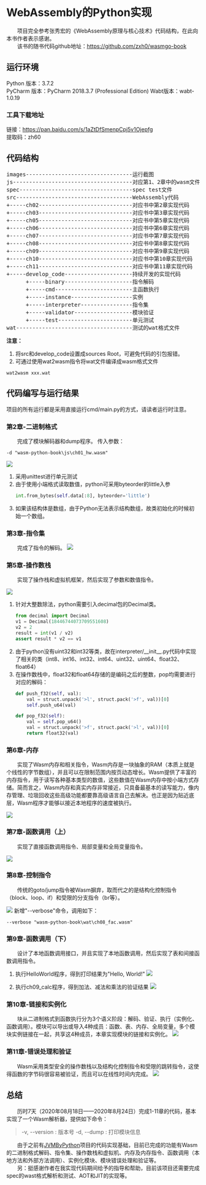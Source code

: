 # WebAssembly的Python实现

&emsp;&emsp;项目完全参考张秀宏的《WebAssembly原理与核心技术》代码结构，在此向本书作者表示感谢。  
&emsp;&emsp;该书的随书代码github地址：https://github.com/zxh0/wasmgo-book  

## 运行环境
Python 版本：3.7.2  
PyCharm 版本：PyCharm 2018.3.7 (Professional Edition) 
Wabt版本：wabt-1.0.19 

### 工具下载地址
链接：https://pan.baidu.com/s/1aZtDfSmenpCpj5v1Ojepfg   
提取码：zh60 

## 代码结构
<pre>
images---------------------------------运行截图
js-------------------------------------对应第1、2章中的wasm文件
spec-----------------------------------spec test文件
src------------------------------------WebAssembly代码
+-----ch02-----------------------------对应书中第2章实现代码
+-----ch03-----------------------------对应书中第3章实现代码
+-----ch05-----------------------------对应书中第5章实现代码
+-----ch06-----------------------------对应书中第6章实现代码
+-----ch07-----------------------------对应书中第7章实现代码
+-----ch08-----------------------------对应书中第8章实现代码
+-----ch09-----------------------------对应书中第9章实现代码
+-----ch10-----------------------------对应书中第10章实现代码
+-----ch11-----------------------------对应书中第11章实现代码
+-----develop_code---------------------持续开发的实现代码
      +-----binary---------------------指令解码
      +-----cmd------------------------主函数执行
      +-----instance-------------------实例
      +-----interpreter----------------指令集
      +-----validator------------------模块验证
      +-----test-----------------------单元测试
wat------------------------------------测试的wat格式文件
</pre>

**注意：** 
1. 将src和develop_code设置成sources Root，可避免代码的引包报错。
2. 可通过使用wat2wasm指令将wat文件编译成wasm格式文件
```shell
wat2wasm xxx.wat
```

## 代码编写与运行结果
项目的所有运行都是采用直接运行cmd/main.py的方式，请读者运行时注意。

### 第2章-二进制格式

&emsp;&emsp;完成了模块解码器和dump程序。
传入参数：
```
-d "wasm-python-book\js\ch01_hw.wasm"
```
![](images/ch02/ch02.png)

1. 采用unittest进行单元测试
2. 由于使用小端格式读取数值，python可采用byteorder的little入参
    ```python
    int.from_bytes(self.data[:8], byteorder='little')
    ```
3. 如果该结构体是数组，由于Python无法表示结构数组，故类初始化的时候初始一个数组。

### 第3章-指令集

&emsp;&emsp;完成了指令的解码。
![](images/ch03/ch03.png)

### 第5章-操作数栈

&emsp;&emsp;实现了操作栈和虚拟机框架，然后实现了参数和数值指令。

![](images/ch05/ch05_param.png)
1. 针对大整数除法，python需要引入decimal包的Decimal类。
    ```python
    from decimal import Decimal
    v1 = Decimal(18446744073709551608)
    v2 = 2
    result = int(v1 / v2)
    assert result * v2 == v1
    ```
2. 由于python没有uint32和int32等类，故在interpreter/\_\_init\_\_.py代码中实现了相关的类（int8、int16、int32、int64、uint32、uint64、float32、float64）
3. 在操作数栈中，float32和float64存储的是编码之后的整数，pop均需要进行对应的解码：
    ```python
    def push_f32(self, val):
        val = struct.unpack('>l', struct.pack('>f', val))[0]
        self.push_u64(val)

    def pop_f32(self):
        val = self.pop_u64()
        val = struct.unpack('>f', struct.pack('>l', val))[0]
        return float32(val)
    ```
    
### 第6章-内存

&emsp;&emsp;实现了Wasm内存和相关指令，Wasm内存是一块抽象的RAM（本质上就是个线性的字节数组），并且可以在限制范围内按页动态增长。Wasm提供了丰富的内存指令，用于读写各种基本类型的数值，这些数值在Wasm内存中按小端方式存储。简而言之，Wasm内存和真实内存非常接近，只具备最基本的读写能力，像内存管理、垃圾回收这些高级功能都要靠高级语言自己去解决。也正是因为贴近底层，Wasm程序才能够以接近本地程序的速度被执行。

![](images/ch06/ch06.png)  

### 第7章-函数调用（上）
&emsp;&emsp;实现了直接函数调用指令、局部变量和全局变量指令。

![](images/ch07/ch07.png)

### 第8章-控制指令

&emsp;&emsp;传统的goto/jump指令被Wasm摒弃，取而代之的是结构化控制指令（block、loop、if）和受限的分支指令（br等）。

![](images/ch08/ch08.png)
新增"--verbose"命令，调用如下：
```shell
--verbose "wasm-python-book\wat\ch08_fac.wasm"
```
### 第9章-函数调用（下）

&emsp;&emsp;设计了本地函数调用接口，并且实现了本地函数调用，然后实现了表和间接函数调用指令。
1. 执行HelloWorld程序，得到打印结果为"Hello, World!"
![](images/ch09/ch09_测试HelloWorld程序.png)

2. 执行ch09_calc程序，得到加法、减法和乘法的验证结果
![](images/ch09/ch09_测试calc程序.png)

### 第10章-链接和实例化

&emsp;&emsp;块从二进制格式到函数执行分为3个语义阶段：解码、验证、执行（实例化、函数调用）。模块可以导出或导入4种成员：函数、表、内存、全局变量，多个模块实例链接在一起，共享这4种成员，本章实现模块的链接和实例化。
![](images/ch10/ch10.png)

### 第11章-错误处理和验证

&emsp;&emsp;Wasm采用类型安全的操作数栈以及结构化控制指令和受限的跳转指令，这使得函数的字节码很容易被验证，而且可以在线性时间内完成。
![](images/ch11/ch11.png)

## 总结
&emsp;&emsp;历时7天（2020年08月18日——2020年8月24日）完成1-11章的代码，基本实现了一个Wasm解析器，提供如下命令：
> -v, --version : 版本号
-d, --dump : 打印模块信息

&emsp;&emsp;由于之前有[JVMByPython](https://github.com/Relph1119/JVMByPython)项目的代码实现基础，目前已完成的功能有Wasm的二进制格式解码、指令集、操作数栈和虚拟机、内存及内存指令、函数调用（本地方法和外部方法调用）、实例化模块、模块错误处理和验证等。  
&emsp;&emsp;另：挺感谢作者在我实现代码期间给予的指导和帮助，目前该项目还需要完成spec的wast格式解析和测试、AOT和JIT的实现等。

